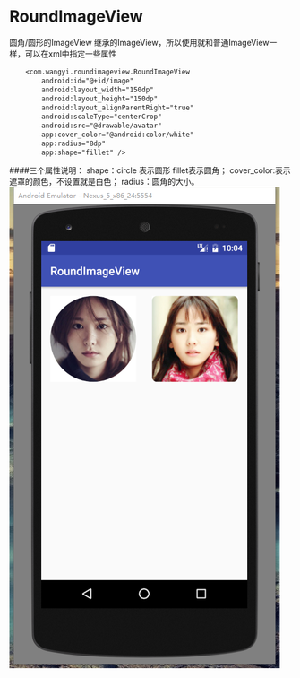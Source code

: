# RoundImageView
圆角/圆形的ImageView 继承的ImageView，所以使用就和普通ImageView一样，可以在xml中指定一些属性
```
    <com.wangyi.roundimageview.RoundImageView
        android:id="@+id/image"
        android:layout_width="150dp"
        android:layout_height="150dp"
        android:layout_alignParentRight="true"
        android:scaleType="centerCrop"
        android:src="@drawable/avatar"
        app:cover_color="@android:color/white"
        app:radius="8dp"
        app:shape="fillet" />
```
####三个属性说明：
shape：circle 表示圆形 fillet表示圆角；
cover_color:表示遮罩的颜色，不设置就是白色；
radius：圆角的大小。
![](/image/sample.png)
